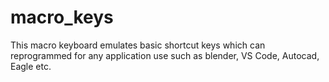 # macro_keys
This macro keyboard emulates basic shortcut keys which can reprogrammed for any application use such as blender, VS Code, Autocad, Eagle etc.
